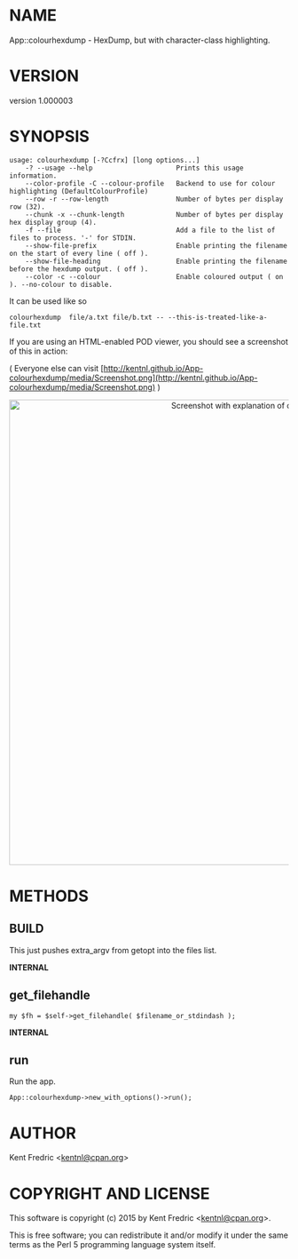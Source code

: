 # NAME

App::colourhexdump - HexDump, but with character-class highlighting.

# VERSION

version 1.000003

# SYNOPSIS

    usage: colourhexdump [-?Ccfrx] [long options...]
        -? --usage --help                     Prints this usage information.
        --color-profile -C --colour-profile   Backend to use for colour highlighting (DefaultColourProfile)
        --row -r --row-length                 Number of bytes per display row (32).
        --chunk -x --chunk-length             Number of bytes per display hex display group (4).
        -f --file                             Add a file to the list of files to process. '-' for STDIN.
        --show-file-prefix                    Enable printing the filename on the start of every line ( off ).
        --show-file-heading                   Enable printing the filename before the hexdump output. ( off ).
        --color -c --colour                   Enable coloured output ( on ). --no-colour to disable.

It can be used like so

    colourhexdump  file/a.txt file/b.txt -- --this-is-treated-like-a-file.txt

If you are using an HTML-enabled POD viewer, you should see a screenshot of this in action:

( Everyone else can visit [http://kentnl.github.io/App-colourhexdump/media/Screenshot.png](http://kentnl.github.io/App-colourhexdump/media/Screenshot.png) )

<div>
    <center><img src="http://kentnl.github.io/App-colourhexdump/media/Screenshot.png" alt="Screenshot with explanation of colours" width="826" height="838"/></center>
</div>

# METHODS

## BUILD

This just pushes extra\_argv from getopt into the files list.

**INTERNAL**

## get\_filehandle

    my $fh = $self->get_filehandle( $filename_or_stdindash );

**INTERNAL**

## run

Run the app.

    App::colourhexdump->new_with_options()->run();

# AUTHOR

Kent Fredric &lt;kentnl@cpan.org>

# COPYRIGHT AND LICENSE

This software is copyright (c) 2015 by Kent Fredric &lt;kentnl@cpan.org>.

This is free software; you can redistribute it and/or modify it under
the same terms as the Perl 5 programming language system itself.
